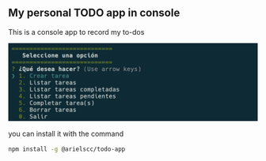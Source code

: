 ## My personal TODO app in console

This is a console app to record my to-dos

![todo app](./public/todoapp.png)

you can install it with the command

```bash
npm install -g @arielscc/todo-app
```
